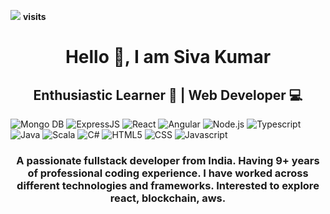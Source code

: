 
<span align="right"> <img src="https://profile-counter.glitch.me/shivsan/count.svg" /> <b> visits </b></span>
<h1 align="center">Hello 👋, I am Siva Kumar</h1>
<h2 align="center"> Enthusiastic Learner 📖 | Web Developer 💻 </h2>

![Mongo DB](https://img.shields.io/badge/-MongoDB-333333?style=flat&logo=MongoDB) ![ExpressJS](	https://img.shields.io/badge/Express.js-404D59?style=flat) ![React](https://img.shields.io/badge/-React-333333?style=flat&logo=react) ![Angular](https://img.shields.io/badge/AngularJS-E23237?style=flat&logo=angularjs&logoColor=white) ![Node.js](https://img.shields.io/badge/-Node.js-333333?style=flat&logo=node.js) ![Typescript](	https://img.shields.io/badge/TypeScript-007ACC?style=flat&logo=c-sharp&logoColor=white)
![Java](https://img.shields.io/badge/Java-ED8B00?style=flat&logo=java&logoColor=white) ![Scala](https://img.shields.io/badge/Scala-DC322F?style=flat&logo=scala&logoColor=white) ![C#](	https://img.shields.io/badge/C%23-239120?style=flat&logo=c-sharp&logoColor=white)
![HTML5](https://img.shields.io/badge/-HTML5-333333?style=flat&logo=HTML5)  ![CSS](https://img.shields.io/badge/-CSS-333333?style=flat&logo=CSS3&logoColor=1572B6)   ![Javascript](	https://img.shields.io/badge/JavaScript-323330?style=flat&logo=javascript&logoColor=F7DF1E)

<h3 align="center">A passionate fullstack developer from India. Having 9+ years of professional coding experience. I have worked across different technologies and frameworks. Interested to explore react, blockchain, aws.</h3>
